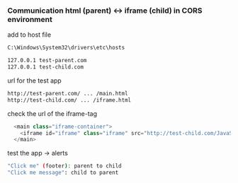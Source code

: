 ### Communication html (parent) <-> iframe (child) in CORS environment

add to host file

```bash
C:\Windows\System32\drivers\etc\hosts

127.0.0.1 test-parent.com
127.0.0.1 test-child.com
```

url for the test app
```bash
http://test-parent.com/ ... /main.html
http://test-child.com/ ... /iframe.html
```

check the url of the iframe-tag
```javascript
  <main class="iframe-container">
    <iframe id="iframe" class="iframe" src="http://test-child.com/JavaScript/redirect/iframe.html" allow="autoplay; fullscreen; picture-in-picture; gyroscope; accelerometer; clipboard-read; clipboard-write" allowfullscreen></iframe>
  </main>
```

test the app -> alerts
```bash
"Click me" (footer): parent to child
"Click me message": child to parent
```
